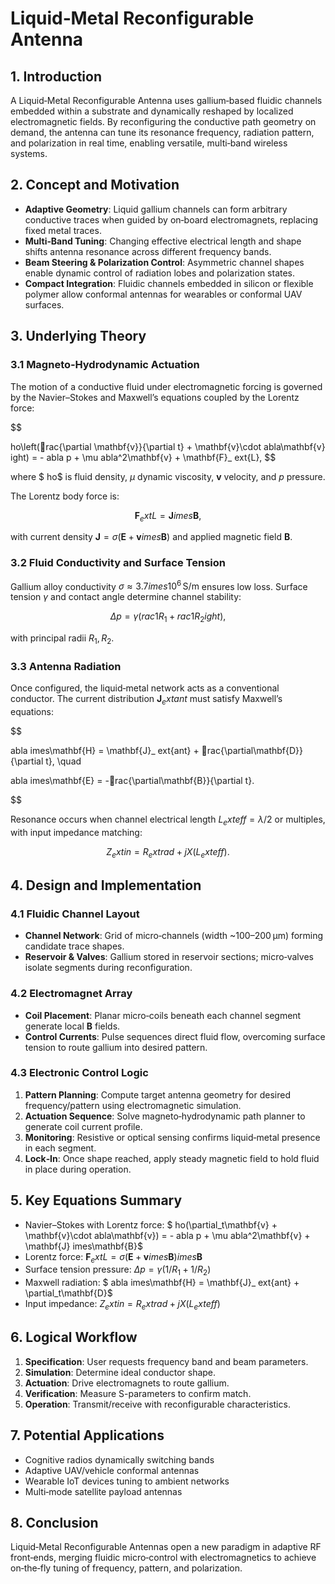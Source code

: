 # Liquid‑Metal Reconfigurable Antenna

## 1. Introduction

A Liquid‑Metal Reconfigurable Antenna uses gallium‑based fluidic channels embedded within a substrate and dynamically reshaped by localized electromagnetic fields. By reconfiguring the conductive path geometry on demand, the antenna can tune its resonance frequency, radiation pattern, and polarization in real time, enabling versatile, multi‑band wireless systems.

## 2. Concept and Motivation

* **Adaptive Geometry**: Liquid gallium channels can form arbitrary conductive traces when guided by on‑board electromagnets, replacing fixed metal traces.
* **Multi‑Band Tuning**: Changing effective electrical length and shape shifts antenna resonance across different frequency bands.
* **Beam Steering & Polarization Control**: Asymmetric channel shapes enable dynamic control of radiation lobes and polarization states.
* **Compact Integration**: Fluidic channels embedded in silicon or flexible polymer allow conformal antennas for wearables or conformal UAV surfaces.

## 3. Underlying Theory

### 3.1 Magneto‑Hydrodynamic Actuation

The motion of a conductive fluid under electromagnetic forcing is governed by the Navier–Stokes and Maxwell’s equations coupled by the Lorentz force:

$$

ho\left(rac{\partial \mathbf{v}}{\partial t} + \mathbf{v}\cdot
abla\mathbf{v}
ight) = -
abla p + \mu
abla^2\mathbf{v} + \mathbf{F}_	ext{L},
$$

where $
ho$ is fluid density, $\mu$ dynamic viscosity, $\mathbf{v}$ velocity, and $p$ pressure.

The Lorentz body force is:

$$
\mathbf{F}_	ext{L} = \mathbf{J}	imes\mathbf{B},
$$

with current density $\mathbf{J} = \sigma(\mathbf{E} + \mathbf{v}	imes\mathbf{B})$ and applied magnetic field $\mathbf{B}$.

### 3.2 Fluid Conductivity and Surface Tension

Gallium alloy conductivity $\sigma\approx 3.7	imes10^6\,\mathrm{S/m}$ ensures low loss. Surface tension $\gamma$ and contact angle determine channel stability:

$$
\Delta p = \gamma\left(rac{1}{R_1}+rac{1}{R_2}
ight),
$$

with principal radii $R_1,\,R_2$.

### 3.3 Antenna Radiation

Once configured, the liquid‑metal network acts as a conventional conductor. The current distribution $\mathbf{J}_	ext{ant}$ must satisfy Maxwell’s equations:

$$

abla	imes\mathbf{H} = \mathbf{J}_	ext{ant} + rac{\partial\mathbf{D}}{\partial t},
\quad

abla	imes\mathbf{E} = -rac{\partial\mathbf{B}}{\partial t}.

$$

Resonance occurs when channel electrical length $L_	ext{eff} = \lambda/2$ or multiples, with input impedance matching:

$$
Z_	ext{in} = R_	ext{rad} + jX(L_	ext{eff}).
$$

## 4. Design and Implementation

### 4.1 Fluidic Channel Layout

* **Channel Network**: Grid of micro‑channels (width \~100–200 μm) forming candidate trace shapes.
* **Reservoir & Valves**: Gallium stored in reservoir sections; micro‑valves isolate segments during reconfiguration.

### 4.2 Electromagnet Array

* **Coil Placement**: Planar micro‑coils beneath each channel segment generate local $\mathbf{B}$ fields.
* **Control Currents**: Pulse sequences direct fluid flow, overcoming surface tension to route gallium into desired pattern.

### 4.3 Electronic Control Logic

1. **Pattern Planning**: Compute target antenna geometry for desired frequency/pattern using electromagnetic simulation.
2. **Actuation Sequence**: Solve magneto‑hydrodynamic path planner to generate coil current profile.
3. **Monitoring**: Resistive or optical sensing confirms liquid‑metal presence in each segment.
4. **Lock‑In**: Once shape reached, apply steady magnetic field to hold fluid in place during operation.

## 5. Key Equations Summary

* Navier–Stokes with Lorentz force: $
  ho(\partial_t\mathbf{v} + \mathbf{v}\cdot
  abla\mathbf{v}) = -
  abla p + \mu
  abla^2\mathbf{v} + \mathbf{J}	imes\mathbf{B}$
* Lorentz force: $\mathbf{F}_	ext{L} = \sigma(\mathbf{E} + \mathbf{v}	imes\mathbf{B})	imes\mathbf{B}$
* Surface tension pressure: $\Delta p = \gamma(1/R_1 + 1/R_2)$
* Maxwell radiation: $
  abla	imes\mathbf{H} = \mathbf{J}_	ext{ant} + \partial_t\mathbf{D}$
* Input impedance: $Z_	ext{in} = R_	ext{rad} + jX(L_	ext{eff})$

## 6. Logical Workflow

1. **Specification**: User requests frequency band and beam parameters.
2. **Simulation**: Determine ideal conductor shape.
3. **Actuation**: Drive electromagnets to route gallium.
4. **Verification**: Measure S-parameters to confirm match.
5. **Operation**: Transmit/receive with reconfigurable characteristics.

## 7. Potential Applications

* Cognitive radios dynamically switching bands
* Adaptive UAV/vehicle conformal antennas
* Wearable IoT devices tuning to ambient networks
* Multi‑mode satellite payload antennas

## 8. Conclusion

Liquid‑Metal Reconfigurable Antennas open a new paradigm in adaptive RF front‑ends, merging fluidic micro‑control with electromagnetics to achieve on‑the‑fly tuning of frequency, pattern, and polarization.
